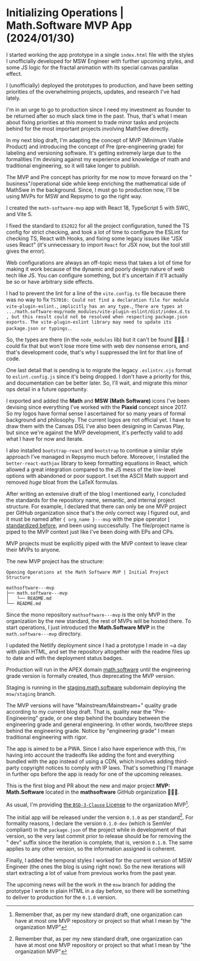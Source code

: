 <!-- Copyright (c) 2024 Tobias Briones. All rights reserved. -->
<!-- SPDX-License-Identifier: CC-BY-4.0 -->
<!-- This file is part of https://github.com/tobiasbriones/blog -->

# Initializing Operations | Math.Software MVP App (2024/01/30)

I started working the app prototype in a single `index.html` file with the
styles I unofficially developed for MSW Engineer with further upcoming styles,
and some JS logic for the fractal animation with its special canvas parallax
effect.

I (unofficially) deployed the prototypes to production, and have been setting
priorities of the overwhelming projects, updates, and research I've had lately.

I'm in an urge to go to production since I need my investment as founder to be
returned after so much slack time in the past. Thus, that's what I mean about
fixing priorities at this moment to trade minor tasks and projects behind for
the most important projects involving MathSwe directly.

In my next blog draft, I'm adapting the concept of MVP (Minimum Viable Product)
and introducing the concept of Pre (pre-engineering grade)
for labeling and versioning software. It's getting extremely large due to the
formalities I'm devising against my experience and knowledge of math and
traditional engineering, so it will take longer to publish.

The MVP and Pre concept has priority for me now to move forward on the "
business"/operational side while keep enriching the mathematical side of MathSwe
in the background. Since, I must go to production now, I'll be using MVPs for
MSW and Repsymo to go the right way.

I created the `math-software-mvp` app with React 18, TypeScript 5 with SWC, and
Vite 5.

I fixed the standard to `ES2022` for all the project configuration, tuned the TS
config for strict checking, and took a lot of time to configure the ESLint for
checking TS, React with Hooks, and fixing some legacy issues like "JSX uses
React" (it's unnecessary to import `React` for JSX now, but the tool still gives
the error).

Web configurations are always an off-topic mess that takes a lot of time for
making it work because of the dynamic and poorly design nature of web tech like
JS. You can configure something, but it's uncertain if it'll actually be so or
have arbitrary side effects.

I had to prevent the lint for a line of the `vite.config.ts` file because there
was no way to
fix `TS7016: Could not find a declaration file for module vite-plugin-eslint.`,
`implicitly has an any type.`,
`There are types at .../math.software-mvp/node_modules/vite-plugin-eslint/dist/index.d.ts , but this result could not be resolved when respecting package.json exports. The vite-plugin-eslint library may need to update its package.json or typings.`.

So, the types are there (in the `node_modules` lib) but it can't be found
🤦🏻‍♂️. I could fix that but won't lose more time with web dev nonsense errors,
and that's development code, that's why I suppressed the lint for that line of
code.

One last detail that is pending is to migrate the legacy `.eslintrc.cjs` format
to `eslint.config.js`
since it's being dropped. I don't have a priority for this, and documentation
can be better later. So, I'll wait, and migrate this minor ops detail in a
future opportunity.

I exported and added the **Math** and **MSW (Math Software)** icons I've been
devising since everything I've worked with the **Piaxid** concept since 2017. So
my logos have formal sense I ascertained for so many years of formal background
and philosophy. The current logos are not official yet. I have to draw them with
the Canvas DSL I've also been designing in Canvas Play, but since we're against
the MVP development, it's perfectly valid to add what I have for now and
iterate.

I also installed `bootstrap-react` and `bootstrap` to continue a similar style
approach I've managed in Repsymo much before. Moreover, I installed
the `better-react-mathjax` library to keep formatting equations in React, which
allowed a great integration compared to the JS mess of the low-level options
with abandoned or poor support. I set the ASCII Math support and removed *huge*
bloat from the LaTeX formulas.

After writing an extensive draft of the blog I mentioned early, I concluded the
standards for the repository name, semantic, and internal project structure. For
example, I declared that there can only be one MVP project per GitHub
organization since that's the only correct way I figured out, and it must be
named after `{ org_name }---mvp` with the pipe operator
[I standardized before](/how-i-standardized-hyphen-and-pipe-symbols-on-file-names),
and been using successfully. The file/project name is piped to the MVP context
just like I've been doing with EPs and CPs.

MVP projects must be explicitly piped with the MVP context to leave clear their
MVPs to anyone.

The new MVP project has the structure:

`Opening Operations at the Math Software MVP | Initial Project Structure`

```
mathsoftware---mvp
├── math.software---mvp
│   └── README.md
└── README.md
```

Since the mono repository `mathsoftware---mvp` is the only MVP in the
organization by the new standard, the rest of MVPs will be hosted there. To
start operations, I just introduced the
**Math.Software MVP** in the `math.software---mvp` directory.

I updated the Netlify deployment since I had a prototype I made in ~a day with
plain HTML, and set the repository altogether with the readme files up to date
and with the deployment status badges.

Production will run in the APEX domain [math.software](https://math.software)
until the engineering grade version is formally created, thus deprecating the
MVP version.

Staging is running in the [staging.math.software](https://staging.math.software)
subdomain deploying the `msw/staging` branch.

The MVP versions will have "Mainstream/Mainstream+" quality grade according to
my current blog draft. That is, quality near the "Pre-Engineering" grade, or one
step behind the boundary between the engineering grade and general engineering.
In other words, two/three steps behind the engineering grade. Notice by
"engineering grade" I mean traditional engineering with rigor.

The app is aimed to be a PWA. Since I also have experience with this, I'm having
into account the tradeoffs like adding the font and everything bundled with the
app instead of using a CDN, which involves adding third-party copyright notices
to comply with IP laws. That's something I'll manage in further ops before the
app is ready for one of the upcoming releases.

This is the first blog and PR about the new and major project **MVP:
Math.Software** located in the **mathsoftware** GitHub organization 🎉🥳🎉.

As usual, I'm providing
[the `BSD-3-Clause` License](https://github.com/mathsoftware/mathsoftware---mvp/blob/main/LICENSE)
to the organization MVP[^x].

[^x]: Remember that, as per my new standard draft, one organization can have at
most one MVP repository or project so that what I mean by "the organization MVP"

The initial app will be released under the version `0.1.0` as per standard[^x].
For formality reasons, I declare the version `0.1.0-dev` (which is SemVer
compliant) in the `package.json` of the project while in development of that
version, so the very last commit prior to release should be for removing the "
dev" suffix since the iteration is complete, that is, version `0.1.0`. The same
applies to any other version, so the information assigned is coherent.

[^x]: The initial version of SemVer software should be the `0.1.0` in contrast
to some projects I've seen using awkward `0.0.1` versions

Finally, I added the temporal styles I worked for the current version of MSW
Engineer (the ones the blog is using right now). So the new iterations will
start extracting a lot of value from previous works from the past year.

The upcoming news will be the work in the `msw` branch for adding the prototype
I wrote in plain HTML in a day before, so there will be something to deliver to
production for the `0.1.0` version.

